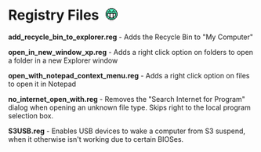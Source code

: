 # Registry Files &nbsp;<img src="https://github.com/Alex313031/Windows-XP-Stuffz/blob/main/old/icon_biggrin.gif" width="24">

__add_recycle_bin_to_explorer.reg__ - Adds the Recycle Bin to "My Computer"

__open_in_new_window_xp.reg__ - Adds a right click option on folders to open a folder in a new Explorer window

__open_with_notepad_context_menu.reg__ - Adds a right click option on files to open it in Notepad

__no_internet_open_with.reg__ - Removes the "Search Internet for Program" dialog when opening an unknown file type. Skips right to the local program selection box.

__S3USB.reg__ - Enables USB devices to wake a computer from S3 suspend, when it otherwise isn't working due to certain BIOSes.
